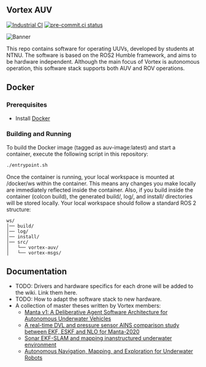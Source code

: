 ## Vortex AUV
[![Industrial CI](https://github.com/vortexntnu/vortex-auv/actions/workflows/industrial-ci.yml/badge.svg)](https://github.com/vortexntnu/vortex-auv/actions/workflows/industrial-ci.yml)
[![pre-commit.ci status](https://results.pre-commit.ci/badge/github/vortexntnu/vortex-auv/main.svg)](https://results.pre-commit.ci/latest/github/vortexntnu/vortex-auv/main)

![Banner](docs/banner_image.png)

This repo contains software for operating UUVs, developed by students at NTNU. The software is based on the ROS2 Humble framework, and aims to be hardware independent. Although the main focus of Vortex is autonomous operation, this software stack supports both AUV and ROV operations.

## Docker
### Prerequisites
- Install [Docker](https://www.docker.com/get-started)
### Building and Running
To build the Docker image (tagged as auv-image:latest) and start a container, execute the following script in this repository:
```bash
./entrypoint.sh
```
Once the container is running, your local workspace is mounted at /docker/ws within the container. This means any changes you make locally are immediately reflected inside the container. Also, if you build inside the container (colcon build), the generated build/, log/, and install/ directories will be stored locally. Your local workspace should follow a standard ROS 2 structure:
```
ws/
│── build/
│── log/
│── install/
│── src/
│   └── vortex-auv/
│   └── vortex-msgs/
```

## Documentation
* TODO: Drivers and hardware specifics for each drone will be added to the wiki. Link them here.
* TODO: How to adapt the software stack to new hardware.
* A collection of master theses written by Vortex members:
  *   [Manta v1: A Deliberative Agent Software Architecture for Autonomous Underwater Vehicles](https://github.com/vortexntnu/Vortex-AUV/blob/documentation/top-level_readme/docs/master_theses/Kristoffer%20Solberg%20(2020).pdf)
  *   [A real-time DVL and pressure sensor AINS comparison study between EKF, ESKF and NLO for Manta-2020](https://github.com/vortexntnu/Vortex-AUV/blob/documentation/top-level_readme/docs/master_theses/Oyvind%20Denvik%20(2020).pdf)
  *   [Sonar EKF-SLAM and mapping inanstructured underwater environment](https://github.com/vortexntnu/Vortex-AUV/blob/documentation/top-level_readme/docs/master_theses/Ambj%C3%B8rn%20Waldum%20(2020).pdf)
  *   [Autonomous Navigation, Mapping, and Exploration for Underwater Robots](https://github.com/vortexntnu/Vortex-AUV/blob/documentation/top-level_readme/docs/master_theses/V%C3%A5ge%2C%20Utbjoe%2C%20Gjerden%20og%20Engebretsen%20(2019).pdf)
